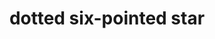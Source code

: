 ---
layout: symbols
title: dotted six-pointed star
emoji: dotted_six_pointed_star
permalink: 🔯.html
---